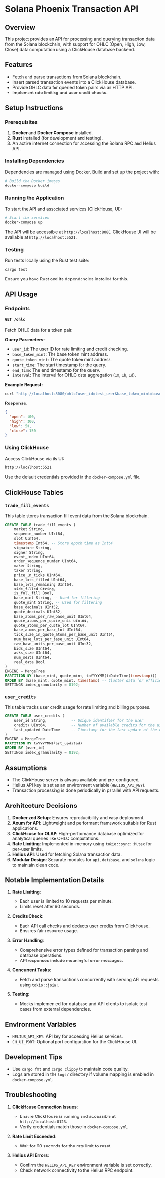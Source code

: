 # Solana Phoenix Transaction API

## Overview
This project provides an API for processing and querying transaction data from the Solana blockchain, with support for OHLC (Open, High, Low, Close) data computation using a ClickHouse database backend.

## Features
- Fetch and parse transactions from Solana blockchain.
- Insert parsed transaction events into a ClickHouse database.
- Provide OHLC data for queried token pairs via an HTTP API.
- Implement rate limiting and user credit checks.

## Setup Instructions

### Prerequisites
1. **Docker** and **Docker Compose** installed.
2. **Rust** installed (for development and testing).
3. An active internet connection for accessing the Solana RPC and Helius API.

### Installing Dependencies
Dependencies are managed using Docker. Build and set up the project with:
```bash
# Build the Docker images
docker-compose build
```

### Running the Application
To start the API and associated services (ClickHouse, UI):
```bash
# Start the services
docker-compose up
```

The API will be accessible at `http://localhost:8080`. ClickHouse UI will be available at `http://localhost:5521`.

### Testing
Run tests locally using the Rust test suite:
```bash
cargo test
```

Ensure you have Rust and its dependencies installed for this.

## API Usage

### Endpoints

#### `GET /ohlc`
Fetch OHLC data for a token pair.

**Query Parameters:**
- `user_id`: The user ID for rate limiting and credit checking.
- `base_token_mint`: The base token mint address.
- `quote_token_mint`: The quote token mint address.
- `start_time`: The start timestamp for the query.
- `end_time`: The end timestamp for the query.
- `interval`: The interval for OHLC data aggregation (`1m`, `1h`, `1d`).

**Example Request:**
```bash
curl "http://localhost:8080/ohlc?user_id=test_user&base_token_mint=base_mint&quote_token_mint=quote_mint&start_time=1634594909&end_time=1634594913&interval=1m"
```

**Response:**
```json
{
  "open": 100,
  "high": 200,
  "low": 50,
  "close": 150
}
```

### Using ClickHouse
Access ClickHouse via its UI:
```bash
http://localhost:5521
```
Use the default credentials provided in the `docker-compose.yml` file.

## ClickHouse Tables

### `trade_fill_events`
This table stores transaction fill event data from the Solana blockchain.

```sql
CREATE TABLE trade_fill_events (
    market String,
    sequence_number UInt64,
    slot UInt64,
    timestamp Int64, -- Store epoch time as Int64
    signature String,
    signer String,
    event_index UInt64,
    order_sequence_number UInt64,
    maker String,
    taker String,
    price_in_ticks UInt64,
    base_lots_filled UInt64,
    base_lots_remaining UInt64,
    side_filled String,
    is_full_fill Bool,
    base_mint String, -- Used for filtering
    quote_mint String, -- Used for filtering
    base_decimals UInt32,
    quote_decimals UInt32,
    base_atoms_per_raw_base_unit UInt64,
    quote_atoms_per_quote_unit UInt64,
    quote_atoms_per_quote_lot UInt64,
    base_atoms_per_base_lot UInt64,
    tick_size_in_quote_atoms_per_base_unit UInt64,
    num_base_lots_per_base_unit UInt64,
    raw_base_units_per_base_unit UInt32,
    bids_size UInt64,
    asks_size UInt64,
    num_seats UInt64,
    real_data Bool
) 
ENGINE = MergeTree
PARTITION BY (base_mint, quote_mint, toYYYYMM(toDateTime(timestamp))) -- Convert timestamp to DateTime
ORDER BY (base_mint, quote_mint, timestamp) -- Cluster data for efficient range queries
SETTINGS index_granularity = 8192;
```

### `user_credits`
This table tracks user credit usage for rate limiting and billing purposes.

```sql
CREATE TABLE user_credits (
    user_id String,           -- Unique identifier for the user
    credits UInt64,           -- Number of available credits for the user
    last_updated DateTime     -- Timestamp for the last update of the credits
) 
ENGINE = MergeTree
PARTITION BY toYYYYMM(last_updated)
ORDER BY (user_id)
SETTINGS index_granularity = 8192;
```

## Assumptions
- The ClickHouse server is always available and pre-configured.
- Helius API key is set as an environment variable (`HELIUS_API_KEY`).
- Transaction processing is done periodically in parallel with API requests.

## Architecture Decisions
1. **Dockerized Setup**: Ensures reproducibility and easy deployment.
2. **Axum for API**: Lightweight and performant framework suitable for Rust applications.
3. **ClickHouse for OLAP**: High-performance database optimized for analytical queries like OHLC computations.
4. **Rate Limiting**: Implemented in-memory using `tokio::sync::Mutex` for per-user limits.
5. **Helius API**: Used for fetching Solana transaction data.
6. **Modular Design**: Separate modules for `api`, `database`, and `solana` logic to maintain clean code.

## Notable Implementation Details
1. **Rate Limiting**:
   - Each user is limited to 10 requests per minute.
   - Limits reset after 60 seconds.

2. **Credits Check**:
   - Each API call checks and deducts user credits from ClickHouse.
   - Ensures fair resource usage.

3. **Error Handling**:
   - Comprehensive error types defined for transaction parsing and database operations.
   - API responses include meaningful error messages.

4. **Concurrent Tasks**:
   - Fetch and parse transactions concurrently with serving API requests using `tokio::join!`.

5. **Testing**:
   - Mocks implemented for database and API clients to isolate test cases from external dependencies.

## Environment Variables
- `HELIUS_API_KEY`: API key for accessing Helius services.
- `CH_UI_PORT`: Optional port configuration for the ClickHouse UI.

## Development Tips
- Use `cargo fmt` and `cargo clippy` to maintain code quality.
- Logs are stored in the `logs/` directory if volume mapping is enabled in `docker-compose.yml`.

## Troubleshooting
1. **ClickHouse Connection Issues**:
   - Ensure ClickHouse is running and accessible at `http://localhost:8123`.
   - Verify credentials match those in `docker-compose.yml`.

2. **Rate Limit Exceeded**:
   - Wait for 60 seconds for the rate limit to reset.

3. **Helius API Errors**:
   - Confirm the `HELIUS_API_KEY` environment variable is set correctly.
   - Check network connectivity to the Helius RPC endpoint.

